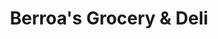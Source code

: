 ---
title: "Berroa's Grocery & Deli"
url: /bethlehem/berroas-grocery-and-deli/
shop: convenience
---